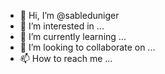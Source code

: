 - 👋 Hi, I’m @sableduniger
- 👀 I’m interested in ...
- 🌱 I’m currently learning ...
- 💞️ I’m looking to collaborate on ...
- 📫 How to reach me ...

<!---
sableduniger/sableduniger is a ✨ special ✨ repository because its `README.md` (this file) appears on your GitHub profile.
You can click the Preview link to take a look at your changes.
--->
